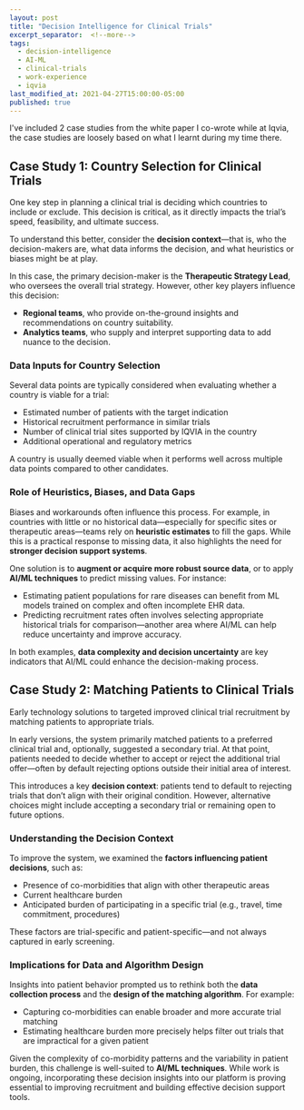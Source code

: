 ```yaml
---
layout: post
title: "Decision Intelligence for Clinical Trials"
excerpt_separator:  <!--more-->
tags:
  - decision-intelligence
  - AI-ML
  - clinical-trials
  - work-experience
  - iqvia
last_modified_at: 2021-04-27T15:00:00-05:00
published: true
---
```


I've included 2 case studies from the white paper I co-wrote while at Iqvia, the case studies are loosely based on what I learnt during my time there. 

## Case Study 1: Country Selection for Clinical Trials

One key step in planning a clinical trial is deciding which countries to include or exclude. This decision is critical, as it directly impacts the trial’s speed, feasibility, and ultimate success.

To understand this better, consider the **decision context**—that is, who the decision-makers are, what data informs the decision, and what heuristics or biases might be at play.

In this case, the primary decision-maker is the **Therapeutic Strategy Lead**, who oversees the overall trial strategy. However, other key players influence this decision:

* **Regional teams**, who provide on-the-ground insights and recommendations on country suitability.
* **Analytics teams**, who supply and interpret supporting data to add nuance to the decision.

### Data Inputs for Country Selection

Several data points are typically considered when evaluating whether a country is viable for a trial:

* Estimated number of patients with the target indication
* Historical recruitment performance in similar trials
* Number of clinical trial sites supported by IQVIA in the country
* Additional operational and regulatory metrics

A country is usually deemed viable when it performs well across multiple data points compared to other candidates.

### Role of Heuristics, Biases, and Data Gaps

Biases and workarounds often influence this process. For example, in countries with little or no historical data—especially for specific sites or therapeutic areas—teams rely on **heuristic estimates** to fill the gaps. While this is a practical response to missing data, it also highlights the need for **stronger decision support systems**.

One solution is to **augment or acquire more robust source data**, or to apply **AI/ML techniques** to predict missing values. For instance:

* Estimating patient populations for rare diseases can benefit from ML models trained on complex and often incomplete EHR data.
* Predicting recruitment rates often involves selecting appropriate historical trials for comparison—another area where AI/ML can help reduce uncertainty and improve accuracy.

In both examples, **data complexity and decision uncertainty** are key indicators that AI/ML could enhance the decision-making process.

## Case Study 2: Matching Patients to Clinical Trials

Early technology solutions to targeted improved clinical trial recruitment by matching patients to appropriate trials.

In early versions, the system primarily matched patients to a preferred clinical trial and, optionally, suggested a secondary trial. At that point, patients needed to decide whether to accept or reject the additional trial offer—often by default rejecting options outside their initial area of interest.

This introduces a key **decision context**: patients tend to default to rejecting trials that don’t align with their original condition. However, alternative choices might include accepting a secondary trial or remaining open to future options.

### Understanding the Decision Context

To improve the system, we examined the **factors influencing patient decisions**, such as:

* Presence of co-morbidities that align with other therapeutic areas
* Current healthcare burden
* Anticipated burden of participating in a specific trial (e.g., travel, time commitment, procedures)

These factors are trial-specific and patient-specific—and not always captured in early screening.

### Implications for Data and Algorithm Design

Insights into patient behavior prompted us to rethink both the **data collection process** and the **design of the matching algorithm**. For example:

* Capturing co-morbidities can enable broader and more accurate trial matching
* Estimating healthcare burden more precisely helps filter out trials that are impractical for a given patient

Given the complexity of co-morbidity patterns and the variability in patient burden, this challenge is well-suited to **AI/ML techniques**. While work is ongoing, incorporating these decision insights into our platform is proving essential to improving recruitment and building effective decision support tools.



